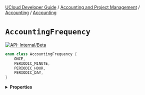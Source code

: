 [UCloud Developer Guide](/docs/developer-guide/README.md) / [Accounting and Project Management](/docs/developer-guide/accounting-and-projects/README.md) / [Accounting](/docs/developer-guide/accounting-and-projects/accounting/README.md) / [Accounting](/docs/developer-guide/accounting-and-projects/accounting/allocations.md)

# `AccountingFrequency`


[![API: Internal/Beta](https://img.shields.io/static/v1?label=API&message=Internal/Beta&color=red&style=flat-square)](/docs/developer-guide/core/api-conventions.md)



```kotlin
enum class AccountingFrequency {
    ONCE,
    PERIODIC_MINUTE,
    PERIODIC_HOUR,
    PERIODIC_DAY,
}
```

<details>
<summary>
<b>Properties</b>
</summary>

<details>
<summary>
<code>ONCE</code>
</summary>





</details>

<details>
<summary>
<code>PERIODIC_MINUTE</code>
</summary>





</details>

<details>
<summary>
<code>PERIODIC_HOUR</code>
</summary>





</details>

<details>
<summary>
<code>PERIODIC_DAY</code>
</summary>





</details>



</details>


